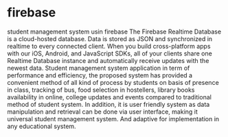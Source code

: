 # firebase
student management system usin firebase
The Firebase Realtime Database is a cloud-hosted database. Data is stored as JSON and synchronized in realtime to every connected client. When you build cross-platform apps with our iOS, Android, and JavaScript SDKs, all of your clients share one Realtime Database instance and automatically receive updates with the newest data.
Student management system application in term of performance and efficiency, the proposed
system has provided a convenient method of all kind of process by students on basis of presence
in class, tracking of bus, food selection in hostellers, library books availability in online,
college updates and events compared to traditional method of student system. In addition, it is
user friendly system as data manipulation and retrieval can be done via user interface, making
it universal student management system. And adaptive for implementation in any educational
system. 
